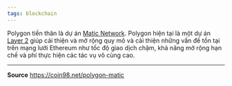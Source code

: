```yaml
---
tags: blockchain
---
```


Polygon tiền thân là dự án [Matic Network](https://coin98.net/matic-network-matic). Polygon hiện tại là một dự án [Layer 2](https://coin98.net/layer-2) giúp cải thiện và mở rộng quy mô và cải thiện những vấn đề tồn tại trên mạng lưới Ethereum như tốc độ giao dịch chậm, khả năng mở rộng hạn chế và phí thực hiện các tác vụ vô cùng cao.

---
**Source**
https://coin98.net/polygon-matic